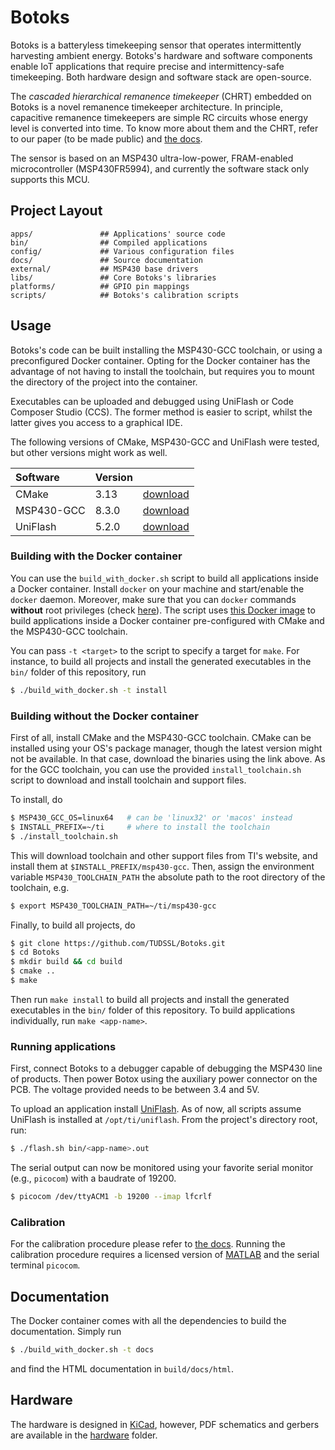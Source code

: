 # Botoks

Botoks is a batteryless timekeeping sensor that operates intermittently
harvesting ambient energy.  Botoks's hardware and software components enable IoT
applications that require precise and intermittency-safe timekeeping.  Both
hardware design and software stack are open-source.

The *cascaded hierarchical remanence timekeeper* (CHRT) embedded on Botoks is a
novel remanence timekeeper architecture.  In principle, capacitive remanence
timekeepers are simple RC circuits whose energy level is converted into time.
To know more about them and the CHRT, refer to our paper (to be made public) and
[the docs][docs].

The sensor is based on an MSP430 ultra-low-power, FRAM-enabled microcontroller
(MSP430FR5994), and currently the software stack only supports this MCU.

<!--=========================================================================-->

## Project Layout

```
apps/               ## Applications' source code
bin/                ## Compiled applications
config/             ## Various configuration files
docs/               ## Source documentation
external/           ## MSP430 base drivers
libs/               ## Core Botoks's libraries
platforms/          ## GPIO pin mappings
scripts/            ## Botoks's calibration scripts
```

<!--=========================================================================-->

## Usage

Botoks's code can be built installing the MSP430-GCC toolchain, or using a
preconfigured Docker container.  Opting for the Docker container has the
advantage of not having to install the toolchain, but requires you to mount the
directory of the project into the container.

Executables can be uploaded and debugged using UniFlash or Code Composer Studio
(CCS).  The former method is easier to script, whilst the latter gives you
access to a graphical IDE.

The following versions of CMake, MSP430-GCC and UniFlash were tested, but other
versions might work as well.

<!-- For artifact: -->
<!-- CMake 3.15.5 -->
<!-- MSP430-GCC 6.1.1.0 -->
<!-- MSP430-GCC Support Files 1.208 -->
<!-- MSPDebug 0.25 -->

| Software   | Version |                      |
|:-----------|:--------|:---------------------|
| CMake      | 3.13    | [download][cmake]    |
| MSP430-GCC | 8.3.0   | [download][mspgcc]   |
| UniFlash   | 5.2.0   | [download][uniflash] |

### Building with the Docker container

You can use the `build_with_docker.sh` script to build all applications inside a
Docker container.  Install `docker` on your machine and start/enable the
`docker` daemon.  Moreover, make sure that you can `docker` commands **without**
root privileges (check [here][docker-no-root]).  The script uses [this Docker
image][docker-image] to build applications inside a Docker container
pre-configured with CMake and the MSP430-GCC toolchain.

You can pass `-t <target>` to the script to specify a target for `make`.  For
instance, to build all projects and install the generated executables in the
`bin/` folder of this repository, run

```bash
$ ./build_with_docker.sh -t install
```

### Building without the Docker container

First of all, install CMake and the MSP430-GCC toolchain.  CMake can be
installed using your OS's package manager, though the latest version might not
be available.  In that case, download the binaries using the link above.  As for
the GCC toolchain, you can use the provided `install_toolchain.sh` script to
download and install toolchain and support files.

To install, do

```bash
$ MSP430_GCC_OS=linux64   # can be 'linux32' or 'macos' instead
$ INSTALL_PREFIX=~/ti     # where to install the toolchain
$ ./install_toolchain.sh
```

This will download toolchain and other support files from TI's website, and
install them at `$INSTALL_PREFIX/msp430-gcc`.  Then, assign the environment
variable `MSP430_TOOLCHAIN_PATH` the absolute path to the root directory of the
toolchain, e.g.

```bash
$ export MSP430_TOOLCHAIN_PATH=~/ti/msp430-gcc
```

Finally, to build all projects, do

```bash
$ git clone https://github.com/TUDSSL/Botoks.git
$ cd Botoks
$ mkdir build && cd build
$ cmake ..
$ make
```

Then run `make install` to build all projects and install the generated
executables in the `bin/` folder of this repository.  To build applications
individually, run `make <app-name>`.

### Running applications

First, connect Botoks to a debugger capable of debugging the MSP430 line of
products.  Then power Botox using the auxiliary power connector on the PCB.  The
voltage provided needs to be between 3.4 and 5V.

To upload an application install [UniFlash][uniflash].  As of now, all scripts
assume UniFlash is installed at `/opt/ti/uniflash`.  From the project's
directory root, run:

```bash
$ ./flash.sh bin/<app-name>.out
```

The serial output can now be monitored using your favorite serial monitor (e.g.,
`picocom`) with a baudrate of 19200.

```bash
$ picocom /dev/ttyACM1 -b 19200 --imap lfcrlf
```

### Calibration

For the calibration procedure please refer to [the docs][docs].  Running the
calibration procedure requires a licensed version of [MATLAB][matlab] and the
serial terminal `picocom`.

<!--=========================================================================-->

## Documentation

The Docker container comes with all the dependencies to build the documentation.
Simply run

```bash
$ ./build_with_docker.sh -t docs
```

and find the HTML documentation in `build/docs/html`.

<!--=========================================================================-->

## Hardware

The hardware is designed in [KiCad][kicad], however, PDF schematics and gerbers
are available in the [hardware][hardware] folder.

<!--=========================================================================-->

[paper]: dl.link
[docs]: #documentation
[cmake]: https://cmake.org/download/
[mspgcc]: http://software-dl.ti.com/msp430/msp430_public_sw/mcu/msp430/MSPGCC/latest/index_FDS.html
[uniflash]: http://www.ti.com/tool/UNIFLASH
[docker-no-root]: https://docs.docker.com/install/linux/linux-postinstall/#manage-docker-as-a-non-root-user
[docker-image]: https://hub.docker.com/r/cdelledonne/msp430-gcc
[matlab]: https://www.mathworks.com/products/matlab.html
[kicad]: http://www.kicad-pcb.org/
[hardware]: ./hardware
